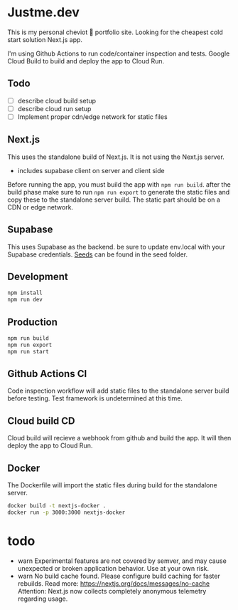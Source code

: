 # Justme.dev

This is my personal cheviot 🐑 portfolio site.
Looking for the cheapest cold start solution Next.js app.

I'm using Github Actions to run code/container inspection and tests.
Google Cloud Build to build and deploy the app to Cloud Run.


## Todo
- [ ] describe cloud build setup
- [ ] describe cloud run setup
- [ ] Implement proper cdn/edge network for static files

## Next.js
This uses the standalone build of Next.js. It is not using the Next.js server.
- includes supabase client on server and client side

Before running the app, you must build the app with `npm run build`.
after the build phase make sure to run `npm run export` to generate the static files and copy these to the standalone server build. The static part should be on a CDN or edge network.

## Supabase
This uses Supabase as the backend. be sure to update env.local with your Supabase credentials. [Seeds](./seed/seed.sql) can be found in the seed folder.

## Development
```bash
npm install
npm run dev
```

## Production
```bash
npm run build
npm run export
npm run start
```

## Github Actions CI
Code inspection workflow will add static files to the standalone server build before testing.
Test framework is undetermined at this time.

## Cloud build CD
Cloud build will recieve a webhook from github and build the app. It will then deploy the app to Cloud Run.

## Docker
The Dockerfile will import the static files during build for the standalone server.
```bash
docker build -t nextjs-docker .
docker run -p 3000:3000 nextjs-docker
```

# todo
- warn Experimental features are not covered by semver, and may cause unexpected or broken application behavior. Use at your own risk.
- warn No build cache found. Please configure build caching for faster rebuilds. Read more: https://nextjs.org/docs/messages/no-cache
Attention: Next.js now collects completely anonymous telemetry regarding usage.
